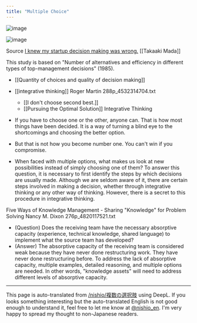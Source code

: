 ```yaml
---
title: "Multiple Choice"
---
```


![image](https://gyazo.com/a33da6e1804b3a753f24ec970f05e642/thumb/1000)

![image](https://gyazo.com/5f08d70cc24245f542b58a1e1acf3691/thumb/1000)

Source [I knew my startup decision making was wrong.](https://www.slideshare.net/takaumada/my-startup-decision-making-snafu) [[Takaaki Mada]]

This study is based on "Number of alternatives and efficiency in different types of top-management decisions" (1985).
- [[Quantity of choices and quality of decision making]]

- [[integrative thinking]] Roger Martin 288p_4532314704.txt
    - [[I don't choose second best.]]
    - [[Pursuing the Optimal Solution]] Integrative Thinking
- If you have to choose one or the other, anyone can. That is how most things have been decided. It is a way of turning a blind eye to the shortcomings and choosing the better option.
- But that is not how you become number one. You can't win if you compromise.
- When faced with multiple options, what makes us look at new possibilities instead of simply choosing one of them? To answer this question, it is necessary to first identify the steps by which decisions are usually made. Although we are seldom aware of it, there are certain steps involved in making a decision, whether through integrative thinking or any other way of thinking. However, there is a secret to this procedure in integrative thinking.

Five Ways of Knowledge Management - Sharing "Knowledge" for Problem Solving Nancy M. Dixon 276p_4820117521.txt
- (Question) Does the receiving team have the necessary absorptive capacity (experience, technical knowledge, shared language) to implement what the source team has developed?
- (Answer) The absorptive capacity of the receiving team is considered weak because they have never done restructuring work. They have never done restructuring before. To address the lack of absorptive capacity, multiple examples, detailed reasoning, and multiple options are needed. In other words, "knowledge assets" will need to address different levels of absorptive capacity.

---
This page is auto-translated from [/nishio/複数の選択肢](https://scrapbox.io/nishio/複数の選択肢) using DeepL. If you looks something interesting but the auto-translated English is not good enough to understand it, feel free to let me know at [@nishio_en](https://twitter.com/nishio_en). I'm very happy to spread my thought to non-Japanese readers.